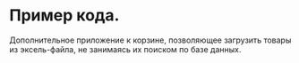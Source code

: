 # Пример кода. 

Дополнительное приложение к корзине, позволяющее загрузить товары из эксель-файла, не занимаясь их поиском по базе данных. 
